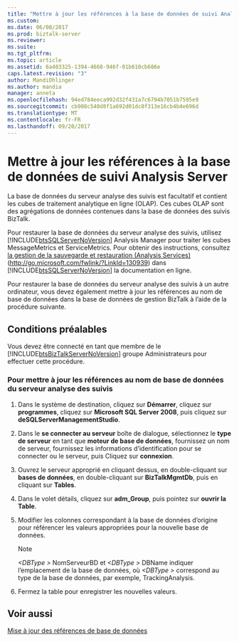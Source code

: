 ```yaml
---
title: "Mettre à jour les références à la base de données de suivi Analysis Server | Documents Microsoft"
ms.custom: 
ms.date: 06/08/2017
ms.prod: biztalk-server
ms.reviewer: 
ms.suite: 
ms.tgt_pltfrm: 
ms.topic: article
ms.assetid: 6a403325-1394-4668-946f-01b610cb686e
caps.latest.revision: "3"
author: MandiOhlinger
ms.author: mandia
manager: anneta
ms.openlocfilehash: 94ed784eeca992d32f431a7c6794b7051b7595e9
ms.sourcegitcommit: cb908c540d8f1a692d01dc8f313e16cb4b4e696d
ms.translationtype: MT
ms.contentlocale: fr-FR
ms.lasthandoff: 09/20/2017
---
```

# <a name="update-references-to-the-tracking-analysis-server-database"></a>Mettre à jour les références à la base de données de suivi Analysis Server
La base de données du serveur analyse des suivis est facultatif et contient les cubes de traitement analytique en ligne (OLAP). Ces cubes OLAP sont des agrégations de données contenues dans la base de données des suivis BizTalk.  
  
 Pour restaurer la base de données du serveur analyse des suivis, utilisez [!INCLUDE[btsSQLServerNoVersion](../includes/btssqlservernoversion-md.md)] Analysis Manager pour traiter les cubes MessageMetrics et ServiceMetrics. Pour obtenir des instructions, consultez [la gestion de la sauvegarde et restauration (Analysis Services)](http://go.microsoft.com/fwlink/?LinkId=130939) (http://go.microsoft.com/fwlink/?LinkId=130939) dans [!INCLUDE[btsSQLServerNoVersion](../includes/btssqlservernoversion-md.md)] la documentation en ligne.  
  
 Pour restaurer la base de données du serveur analyse des suivis à un autre ordinateur, vous devez également mettre à jour les références au nom de base de données dans la base de données de gestion BizTalk à l’aide de la procédure suivante.  
  
## <a name="prerequisites"></a>Conditions préalables  
 Vous devez être connecté en tant que membre de le [!INCLUDE[btsBizTalkServerNoVersion](../includes/btsbiztalkservernoversion-md.md)] groupe Administrateurs pour effectuer cette procédure.  
  
### <a name="to-update-references-to-the-tracking-analysis-server-database-name"></a>Pour mettre à jour les références au nom de base de données du serveur analyse des suivis  
  
1.  Dans le système de destination, cliquez sur **Démarrer**, cliquez sur **programmes**, cliquez sur **Microsoft SQL Server 2008**, puis cliquez sur **deSQLServerManagementStudio**.  
  
2.  Dans le **se connecter au serveur** boîte de dialogue, sélectionnez le **type de serveur** en tant que **moteur de base de données**, fournissez un nom de serveur, fournissez les informations d’identification pour se connecter ou le serveur, puis Cliquez sur **connexion**.  
  
3.  Ouvrez le serveur approprié en cliquant dessus, en double-cliquant sur **bases de données**, en double-cliquant sur **BizTalkMgmtDb**, puis en cliquant sur **Tables**.  
  
4.  Dans le volet détails, cliquez sur **adm_Group**, puis pointez sur **ouvrir la Table**.  
  
5.  Modifier les colonnes correspondant à la base de données d’origine pour référencer les valeurs appropriées pour la nouvelle base de données.  
  
    > [!NOTE]  
    >  *\<DBType >* NomServeurBD et  *\<DBType >* DBName indiquer l’emplacement de la base de données, où  *\<DBType >* correspond au type de la base de données, par exemple, TrackingAnalysis.  
  
6.  Fermez la table pour enregistrer les nouvelles valeurs.  
  
## <a name="see-also"></a>Voir aussi  
 [Mise à jour des références de base de données](../technical-guides/updating-database-references.md)